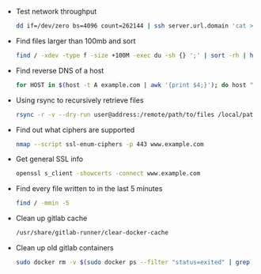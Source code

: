 * Test network throughput  
  ```sh
  dd if=/dev/zero bs=4096 count=262144 | ssh server.url.domain 'cat > /dev/null'
  ```

* Find files larger than 100mb and sort  
  ```sh
  find / -xdev -type f -size +100M -exec du -sh {} ';' | sort -rh | head -n50
  ```

* Find reverse DNS of a host  
  ```sh
  for HOST in $(host -t A example.com | awk '{print $4;}'); do host "${HOST}"; done
  ```

* Using rsync to recursively retrieve files  
  ```sh
  rsync -r -v --dry-run user@address:/remote/path/to/files /local/path/to/files
  ```

* Find out what ciphers are supported  
  ```sh
  nmap --script ssl-enum-ciphers -p 443 www.example.com
  ```

* Get general SSL info  
  ```sh
  openssl s_client -showcerts -connect www.example.com
  ```

* Find every file written to in the last 5 minutes  
  ```sh
  find / -mmin -5
  ```

* Clean up gitlab cache  
  ```sh
  /usr/share/gitlab-runner/clear-docker-cache
  ```

* Clean up old gitlab containers  
  ```sh
  sudo docker rm -v $(sudo docker ps --filter "status=exited" | grep -E "Exited \([0-9]\) [1-9] months ago" | awk '{print $1}')
  ```
